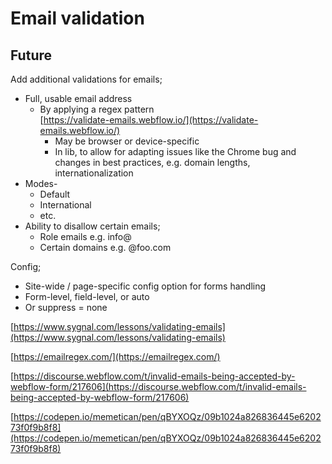 # Email validation

## Future

Add additional validations for emails;

* Full, usable email address
  * By applying a regex pattern\
    [https://validate-emails.webflow.io/](https://validate-emails.webflow.io/)
    * May be browser or device-specific&#x20;
    * In lib, to allow for adapting issues like the Chrome bug and changes in best practices, e.g. domain lengths, internationalization&#x20;
* &#x20;Modes-&#x20;
  * Default
  * International
  * etc.&#x20;
* Ability to disallow certain emails;
  * Role emails e.g. info@
  * Certain domains e.g. @foo.com&#x20;

Config;

* Site-wide / page-specific config option for forms handling
* Form-level, field-level, or auto&#x20;
* Or suppress = none

[https://www.sygnal.com/lessons/validating-emails](https://www.sygnal.com/lessons/validating-emails)

[https://emailregex.com/](https://emailregex.com/)

[https://discourse.webflow.com/t/invalid-emails-being-accepted-by-webflow-form/217606](https://discourse.webflow.com/t/invalid-emails-being-accepted-by-webflow-form/217606)

[https://codepen.io/memetican/pen/qBYXOQz/09b1024a826836445e620273f0f9b8f8](https://codepen.io/memetican/pen/qBYXOQz/09b1024a826836445e620273f0f9b8f8)

